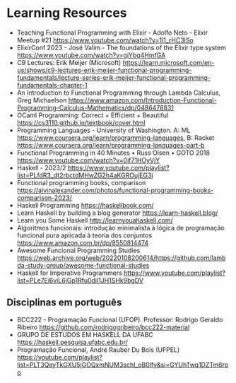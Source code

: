 # Learning Resources


- Teaching Functional Programming with Elixir - Adolfo Neto - Elixir Meetup #21 https://www.youtube.com/watch?v=1l1_rHC3lSo
- ElixirConf 2023 - José Valim - The foundations of the Elixir type system https://www.youtube.com/watch?v=giYbq4HmfGA
- C9 Lectures: Erik Meijer (Microsoft) https://learn.microsoft.com/en-us/shows/c9-lectures-erik-meijer-functional-programming-fundamentals/lecture-series-erik-meijer-functional-programming-fundamentals-chapter-1
- An Introduction to Functional Programming through Lambda Calculus, Greg Michaelson https://www.amazon.com/Introduction-Functional-Programming-Calculus-Mathematics/dp/0486478831
- OCaml Programming: Correct + Efficient + Beautiful  https://cs3110.github.io/textbook/cover.html
- Programming Languages - University of Washington. A: ML https://www.coursera.org/learn/programming-languages, B: Racket https://www.coursera.org/learn/programming-languages-part-b
- Functional Programming in 40 Minutes • Russ Olsen • GOTO 2018 https://www.youtube.com/watch?v=0if71HOyVjY
- Haskell - 2023/2 https://www.youtube.com/playlist?list=PLfdR3_dt2rbctdMHwZG2h4aKGROujEG3j
- Functional programming books, comparison https://alvinalexander.com/photos/functional-programming-books-comparison-2023/
- Haskell Programming https://haskellbook.com/
- Learn Haskell by building a blog generator https://learn-haskell.blog/
- Learn you Some Haskell http://learnyouahaskell.com/
- Algoritmos funcionais: introdução minimalista à lógica de programação funcional pura aplicada à teoria dos conjuntos https://www.amazon.com.br/dp/8550814474
- Awesome Funcional Programming Studies https://web.archive.org/web/20220108200614/https://github.com/lambda-study-group/awesome-functional-studies
- Haskell for Imperative Programmers https://www.youtube.com/playlist?list=PLe7Ei6viL6jGp1Rfu0dil1JH1SHk9bgDV

## Disciplinas em português 

- BCC222 - Programação Funcional (UFOP). Professor: Rodrigo Geraldo Ribeiro https://github.com/rodrigogribeiro/bcc222-material
- GRUPO DE ESTUDOS EM HASKELL DA UFABC https://haskell.pesquisa.ufabc.edu.br/
- Programação Funcional, André Rauber Du Bois (UFPEL)  https://youtube.com/playlist?list=PLT3QeyTkGXU5jGOQxmNUM3schl_oB0lfy&si=GYUhTwq1DZTm6roo


